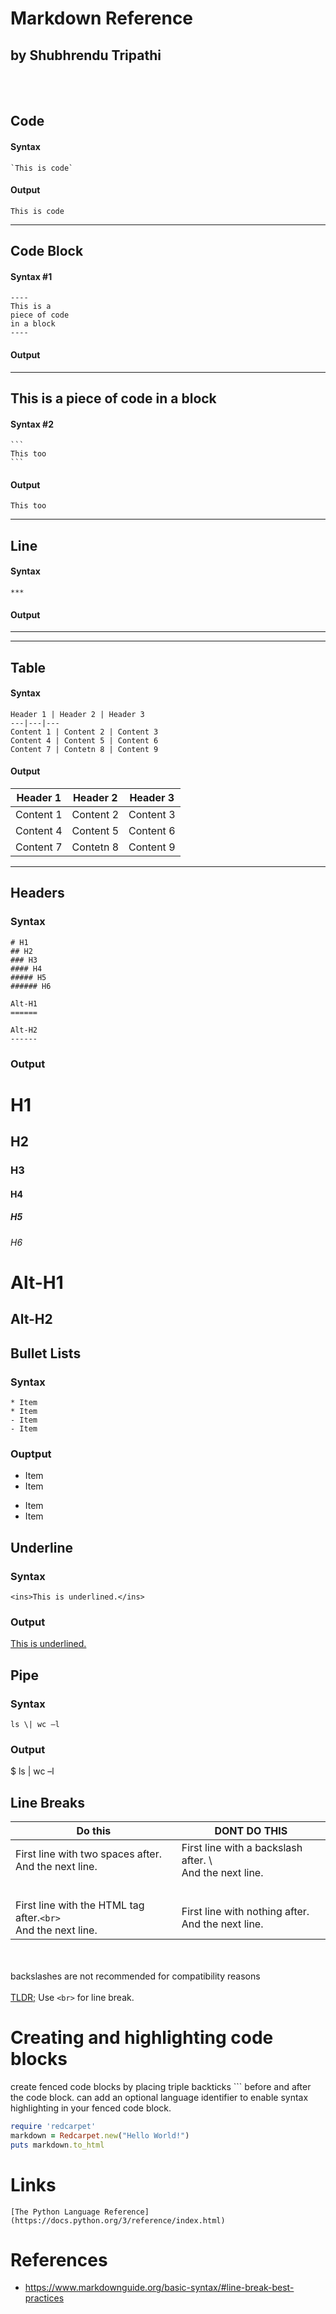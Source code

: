 # Markdown Reference
## by Shubhrendu Tripathi

<br><br>

## Code

#### Syntax 

    `This is code`

#### Output

`This is code`

***

## Code Block

#### Syntax #1

    ----
    This is a 
    piece of code 
    in a block
    ----

#### Output

----
This is a 
piece of code 
in a block
----

#### Syntax #2

    ```
    This too
    ```

#### Output

```
This too
```

***

## Line

#### Syntax
    ***

#### Output
***

***

## Table

#### Syntax

    Header 1 | Header 2 | Header 3
    ---|---|---
    Content 1 | Content 2 | Content 3
    Content 4 | Content 5 | Content 6
    Content 7 | Contetn 8 | Content 9

#### Output

Header 1 | Header 2 | Header 3
---|---|---
Content 1 | Content 2 | Content 3
Content 4 | Content 5 | Content 6
Content 7 | Contetn 8 | Content 9

***

## Headers

### Syntax
    # H1
    ## H2
    ### H3
    #### H4
    ##### H5
    ###### H6

    Alt-H1
    ======

    Alt-H2
    ------

### Output

# H1
## H2
### H3
#### H4
##### H5
###### H6

Alt-H1
======

Alt-H2
------

## Bullet Lists

### Syntax
    * Item
    * Item
    - Item
    - Item

### Ouptput
* Item
* Item
- Item
- Item

## Underline

### Syntax
    <ins>This is underlined.</ins>

### Output
<ins>This is underlined.</ins>



## Pipe

### Syntax
    ls \| wc –l

### Output
$ ls \| wc –l

## Line Breaks

Do this | DONT DO THIS
--- | ---
First line with two spaces after.  <br>And the next line. | First line with a backslash after. \ <br> And the next line.
&nbsp; | &nbsp; 
First line with the HTML tag after.`<br>`<br>And the next line. | First line with nothing after.<br> And the next line.
<br><br>
backslashes are not recommended for compatibility reasons
<br><br>
<ins>TLDR;</ins> Use `<br>` for line break.


# Creating and highlighting code blocks

create fenced code blocks by placing triple backticks ``` before and after the code block. can add an optional language identifier to enable syntax highlighting in your fenced code block.

```ruby
require 'redcarpet'
markdown = Redcarpet.new("Hello World!")
puts markdown.to_html
```


# Links

    [The Python Language Reference](https://docs.python.org/3/reference/index.html)

# References
* https://www.markdownguide.org/basic-syntax/#line-break-best-practices
